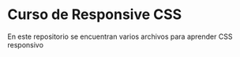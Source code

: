 # Curso de Responsive CSS

En este repositorio se encuentran varios archivos para aprender CSS responsivo
